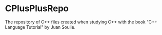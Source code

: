 # CPlusPlusRepo
The repository of C++ files created when studying C++ with the book "C++ Language Tutorial" by Juan Soulie.
